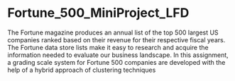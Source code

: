 # Fortune_500_MiniProject_LFD

The Fortune magazine produces an annual list of the top 500 largest US companies ranked based on 
their revenue for their respective fiscal years. The Fortune data store lists make it easy to research 
and acquire the information needed to evaluate our business landscape. In this assignment, a 
grading scale system for Fortune 500 companies are developed with the help of a hybrid approach 
of clustering techniques
